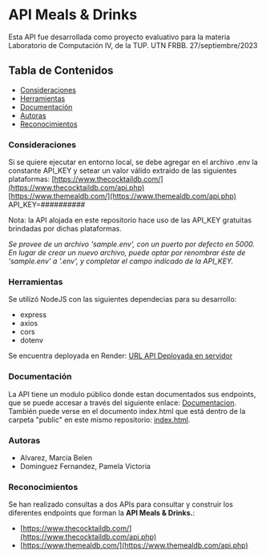 # API Meals & Drinks

Esta API fue desarrollada como proyecto evaluativo para la materia Laboratorio de Computación IV, de la TUP. UTN FRBB. 
27/septiembre/2023


## Tabla de Contenidos

-  [Consideraciones](#consideraciones)
-  [Herramientas](#herramientas)
-  [Documentación](#consideraciones)
-  [Autoras](#autoras)
-  [Reconocimientos](#reconocimientos)


### Consideraciones

Si se quiere ejecutar en entorno local, se debe agregar en el archivo .env la constante API_KEY y setear un valor válido extraido de las siguientes plataformas: [https://www.thecocktaildb.com/](https://www.thecocktaildb.com/api.php)  
[https://www.themealdb.com/](https://www.themealdb.com/api.php)  
API_KEY=##########

Nota: la API alojada en este repositorio hace uso de las API_KEY gratuitas brindadas por dichas plataformas.

*Se provee de un archivo 'sample.env', con un puerto por defecto en 5000. En lugar de crear un nuevo archivo, puede optar por renombrar éste de 'sample.env' a '.env', y completar el campo indicado de la API_KEY.*


### Herramientas 

Se utilizó NodeJS con las siguientes dependecias para su desarrollo:
- express
- axios
- cors
- dotenv

Se encuentra deployada en Render: [URL API Deployada en servidor](https://meal-and-drinks.onrender.com/)

### Documentación 

La API tiene un modulo público donde estan documentados sus endpoints, que se puede accesar a través del siguiente enlace: [Documentacion](https://meal-and-drinks.onrender.com/). También puede verse en el documento index.html que está dentro de la carpeta "public" en este mismo repositorio: [index.html](https://github.com/marciabel/api-express/blob/main/public/index.html). 

### Autoras
- Alvarez, Marcia Belen
- Dominguez Fernandez, Pamela Victoria

### Reconocimientos

Se han realizado consultas a dos APIs para consultar y construir los diferentes endpoints que forman la **API Meals & Drinks.**:

 - [https://www.thecocktaildb.com/](https://www.thecocktaildb.com/api.php)  
 - [https://www.themealdb.com/](https://www.themealdb.com/api.php)  

